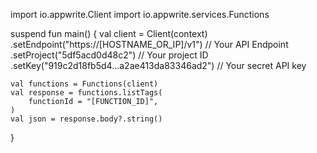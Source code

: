 import io.appwrite.Client
import io.appwrite.services.Functions

suspend fun main() {
    val client = Client(context)
      .setEndpoint("https://[HOSTNAME_OR_IP]/v1") // Your API Endpoint
      .setProject("5df5acd0d48c2") // Your project ID
      .setKey("919c2d18fb5d4...a2ae413da83346ad2") // Your secret API key

    val functions = Functions(client)
    val response = functions.listTags(
        functionId = "[FUNCTION_ID]",
    )
    val json = response.body?.string()
}